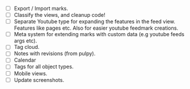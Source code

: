 - [ ] Export / Import marks.
- [ ] Classify the views, and cleanup code!
- [ ] Separate Youtube type for expanding the features in the feed view. Features like pages etc. Also for easier youtube feedmark creations.
- [ ] Meta system for extending marks with custom data (e.g youtube feeds args etc).
- [ ] Tag cloud.
- [ ] Notes with revisions (from pulpy).
- [ ] Calendar
- [ ] Tags for all object types.
- [ ] Mobile views.
- [ ] Update screenshots.

